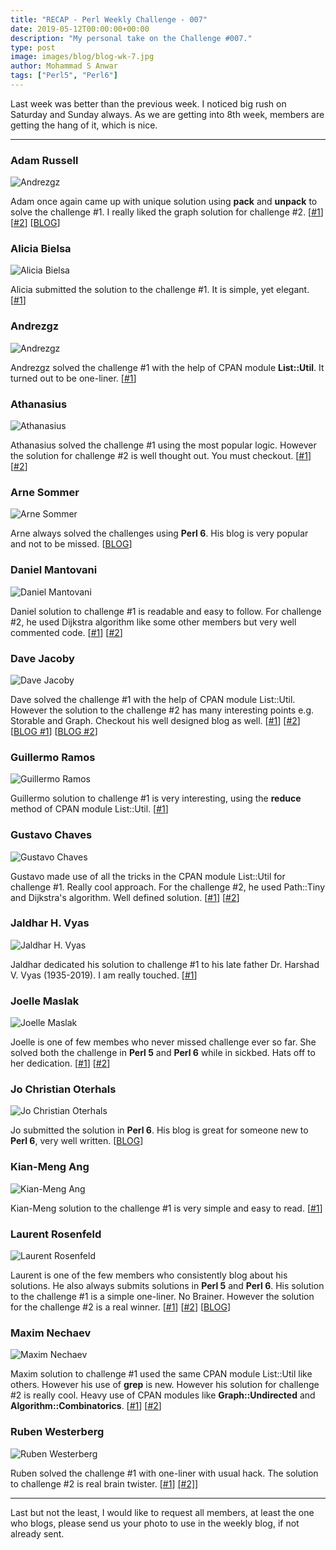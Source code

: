 ```yaml
---
title: "RECAP - Perl Weekly Challenge - 007"
date: 2019-05-12T00:00:00+00:00
description: "My personal take on the Challenge #007."
type: post
image: images/blog/blog-wk-7.jpg
author: Mohammad S Anwar
tags: ["Perl5", "Perl6"]
---
```

Last week was better than the previous week. I noticed big rush on Saturday and Sunday always. As we are getting into 8th week, members are getting the hang of it, which is nice.

***

### Adam Russell
![Andrezgz](/images/team/user.jpg)

Adam once again came up with unique solution using **pack** and **unpack** to solve the challenge #1. I really liked the graph solution for challenge #2. [[#1](https://github.com/manwar/perlweeklychallenge-club/blob/master/challenge-007/adam-russell/perl5/ch-1.pl)] [[#2](https://github.com/manwar/perlweeklychallenge-club/blob/master/challenge-007/adam-russell/perl5/ch-2.pl)] [[BLOG](https://adamcrussell.livejournal.com/2336.html)]

### Alicia Bielsa
![Alicia Bielsa](/images/team/alicia_bielsa.jpg)

Alicia submitted the solution to the challenge #1. It is simple, yet elegant. [[#1](https://github.com/manwar/perlweeklychallenge-club/blob/master/challenge-007/alicia-bielsa/perl5/ch-1.pl)]

### Andrezgz
![Andrezgz](/images/team/user.jpg)

Andrezgz solved the challenge #1 with the help of CPAN module **List::Util**. It turned out to be one-liner. [[#1](https://github.com/manwar/perlweeklychallenge-club/blob/master/challenge-007/andrezgz/perl5/ch-1.pl)]

### Athanasius
![Athanasius](/images/team/athanasius.jpg)

Athanasius solved the challenge #1 using the most popular logic. However the solution for challenge #2 is well thought out. You must checkout. [[#1](https://github.com/manwar/perlweeklychallenge-club/blob/master/challenge-007/athanasius/perl5/ch-1.pl)] [[#2](https://github.com/manwar/perlweeklychallenge-club/blob/master/challenge-007/athanasius/perl5/ch-2.pl)]

### Arne Sommer
![Arne Sommer](/images/team/arne-sommer.jpg)

Arne always solved the challenges using **Perl 6**. His blog is very popular and not to be missed. [[BLOG](https://perl6.eu/niven-ladder.html)]

### Daniel Mantovani
![Daniel Mantovani](/images/team/daniel_mantovani.jpg)

Daniel solution to challenge #1 is readable and easy to follow. For challenge #2, he used Dijkstra algorithm like some other members but very well commented code. [[#1](https://github.com/manwar/perlweeklychallenge-club/blob/master/challenge-007/daniel-mantovani/perl5/ch-1.pl)] [[#2](https://github.com/manwar/perlweeklychallenge-club/blob/master/challenge-007/daniel-mantovani/perl5/ch-2.pl)]

### Dave Jacoby
![Dave Jacoby](/images/team/user.jpg)

Dave solved the challenge #1 with the help of CPAN module List::Util. However the solution to the challenge #2 has many interesting points e.g. Storable and Graph. Checkout his well designed blog as well. [[#1](https://github.com/manwar/perlweeklychallenge-club/blob/master/challenge-007/dave-jacoby/perl5/ch-1.pl)] [[#2](https://github.com/manwar/perlweeklychallenge-club/blob/master/challenge-007/dave-jacoby/perl5/ch-2.pl)] [[BLOG #1](https://jacoby.github.io//2019/05/06/niven-numbers-in-perl-and-javascript.html)] [[BLOG #2](https://jacoby.github.io//2019/05/06/rethinking-my-ladder-puzzle-code.html)]

### Guillermo Ramos
![Guillermo Ramos](/images/team/user.jpg)

Guillermo solution to challenge #1 is very interesting, using the **reduce** method of CPAN module List::Util. [[#1](https://github.com/manwar/perlweeklychallenge-club/blob/master/challenge-007/guillermo-ramos/perl5/ch-1.pl)]

### Gustavo Chaves
![Gustavo Chaves](/images/team/user.jpg)

Gustavo made use of all the tricks in the CPAN module List::Util for challenge #1. Really cool approach. For the challenge #2, he used Path::Tiny and Dijkstra's algorithm. Well defined solution. [[#1](https://github.com/manwar/perlweeklychallenge-club/blob/master/challenge-007/gustavo-chaves/perl5/ch-1.pl)] [[#2](https://github.com/manwar/perlweeklychallenge-club/blob/master/challenge-007/gustavo-chaves/perl5/ch-2.pl)]

### Jaldhar H. Vyas
![Jaldhar H. Vyas](/images/team/jaldhar_vyas.jpg)

Jaldhar dedicated his solution to challenge #1 to his late father Dr. Harshad V. Vyas (1935-2019). I am really touched. [[#1](https://github.com/manwar/perlweeklychallenge-club/blob/master/challenge-007/jaldhar-h-vyas/perl5/ch-1.pl)]

### Joelle Maslak
![Joelle Maslak](/images/team/joelle_maslak.jpg)

Joelle is one of few membes who never missed challenge ever so far. She solved both the challenge in **Perl 5** and **Perl 6** while in sickbed. Hats off to her dedication. [[#1](https://github.com/manwar/perlweeklychallenge-club/blob/master/challenge-007/joelle-maslak/perl5/ch-1.pl)] [[#2](https://github.com/manwar/perlweeklychallenge-club/blob/master/challenge-007/joelle-maslak/perl5/ch-2.pl)]

### Jo Christian Oterhals
![Jo Christian Oterhals](/images/team/user.jpg)

Jo submitted the solution in **Perl 6**. His blog is great for someone new to **Perl 6**, very well written. [[BLOG](https://medium.com/@jcoterhals/perl-6-small-stuff-19-a-challenge-of-niven-numbers-and-word-ladders-ed33dcd2b45b)]

### Kian-Meng Ang
![Kian-Meng Ang](/images/team/user.jpg)

Kian-Meng solution to the challenge #1 is very simple and easy to read. [[#1](https://github.com/manwar/perlweeklychallenge-club/blob/master/challenge-007/kian-meng-ang/perl5/ch-1.pl)]

### Laurent Rosenfeld
![Laurent Rosenfeld](/images/team/laurent_rosenfeld.jpg)

Laurent is one of the few members who consistently blog about his solutions. He also always submits solutions in **Perl 5** and **Perl 6**. His solution to the challenge #1 is a simple one-liner. No Brainer. However the solution for the challenge #2 is a real winner. [[#1](https://github.com/manwar/perlweeklychallenge-club/blob/master/challenge-007/laurent-rosenfeld/perl5/ch-1.pl)] [[#2](https://github.com/manwar/perlweeklychallenge-club/blob/master/challenge-007/laurent-rosenfeld/perl5/ch-2.pl)] [[BLOG](http://blogs.perl.org/users/laurent_r/2019/05/perl-weekly-challenge-7-niven-numbers-and-word-ladders.html)]

### Maxim Nechaev
![Maxim Nechaev](/images/team/maxim-nechaev.jpg)

Maxim solution to challenge #1 used the same CPAN module List::Util like others. However his use of **grep** is new. However his solution for challenge #2 is really cool. Heavy use of CPAN modules like **Graph::Undirected** and **Algorithm::Combinatorics**. [[#1](https://github.com/manwar/perlweeklychallenge-club/blob/master/challenge-007/maxim-nechaev/perl5/ch-1.pl)] [[#2](https://github.com/manwar/perlweeklychallenge-club/blob/master/challenge-007/maxim-nechaev/perl5/ch-2.pl)]

### Ruben Westerberg
![Ruben Westerberg](/images/team/user.jpg)

Ruben solved the challenge #1 with one-liner with usual hack. The solution to challenge #2 is real brain twister. [[#1](https://github.com/manwar/perlweeklychallenge-club/blob/master/challenge-007/ruben-westerberg/perl5/ch-1.pl)] [[#2]](https://github.com/manwar/perlweeklychallenge-club/blob/master/challenge-007/ruben-westerberg/perl5/ch-2.pl)]

***

Last but not the least,  I would like to request all members, at least the one who blogs, please send us your photo to use in the weekly blog, if not already sent.
